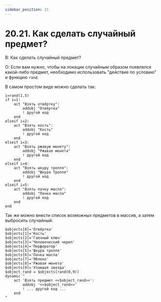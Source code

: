 ```yaml
---
sidebar_position: 21
---
```


# 20.21. Как сделать случайный предмет?
<!-- [:faq_20_21] -->
В: Как сделать случайный предмет?

О:
Если вам нужно, чтобы на локации случайным образом появлялся какой-либо предмет, необходимо использовать "действие по условию" и функцию `rand`.

В самом простом виде можно сделать так:

```qsp
i=rand(1,5)
if i=1:
	act "Взять отвёртку":
		addobj "Отвёртка"
		! другой код
	end
elseif i=2:
	act "Взять кость":
		addobj "Кость"
		! другой код
	end
elseif i=3:
	act "Взять ржавую монету":
		addobj "Ржавая монета"
		! другой код
	end
elseif i=4:
	act "Взять шкуру тролля":
		addobj "Шкура Тролля"
		! другой код
	end
elseif i=5:
	act "Взять пачку масла":
		addobj "Пачка масла"
		! другой код
	end
end
```

Так же можно внести список возможных предметов в массив, а затем выбросить случайный:

```qsp
$objects[0]='Отвёртка' 
$objects[1]='Кость' 
$objects[2]='Гаечный ключ' 
$objects[3]='Человеческий череп' 
$objects[4]='Перфоратор' 
$objects[5]='Шкура тролля' 
$objects[6]='Пачка масла' 
$objects[7]='Яблоко' 
$objects[8]='Ржавая монета' 
$objects[9]='Упавшая звезда' 
$object_rand = $objects[rand(0,9)] 
dynamic "
	act 'Взять предмет <<$object_rand>>': 
		addobj '<<$object_rand>>'
		! ... другой код ... 
	end
"
```
